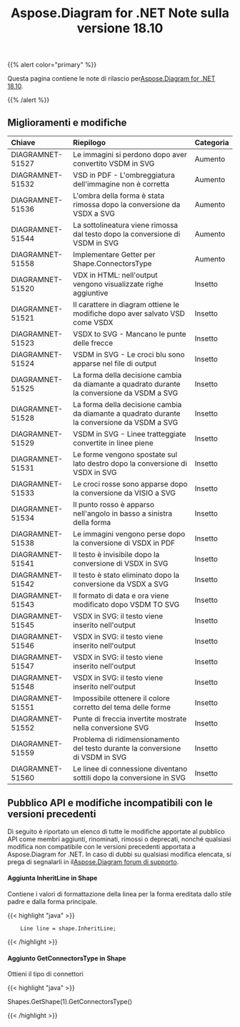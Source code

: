 ﻿---
title: Aspose.Diagram for .NET Note sulla versione 18.10
type: docs
weight: 30
url: /it/net/aspose-diagram-for-net-18-10-release-notes/
---
{{% alert color="primary" %}} 

 Questa pagina contiene le note di rilascio per[Aspose.Diagram for .NET 18.10](https://www.nuget.org/packages/Aspose.Diagram/18.10.0).

{{% /alert %}} 
## **Miglioramenti e modifiche**

|**Chiave**|**Riepilogo**|**Categoria**|
|:- |:- |:- |
|DIAGRAMNET-51527|Le immagini si perdono dopo aver convertito VSDM in SVG|Aumento|
|DIAGRAMNET-51532|VSD in PDF - L'ombreggiatura dell'immagine non è corretta|Aumento|
|DIAGRAMNET-51536|L'ombra della forma è stata rimossa dopo la conversione da VSDX a SVG|Aumento|
|DIAGRAMNET-51544|La sottolineatura viene rimossa dal testo dopo la conversione di VSDM in SVG|Aumento|
|DIAGRAMNET-51558|Implementare Getter per Shape.ConnectorsType|Aumento|
|DIAGRAMNET-51520|VDX in HTML: nell'output vengono visualizzate righe aggiuntive|Insetto|
|DIAGRAMNET-51521|Il carattere in diagram ottiene le modifiche dopo aver salvato VSD come VSDX|Insetto|
|DIAGRAMNET-51523|VSDX to SVG - Mancano le punte delle frecce|Insetto|
|DIAGRAMNET-51524|VSDM in SVG - Le croci blu sono apparse nel file di output|Insetto|
|DIAGRAMNET-51525|La forma della decisione cambia da diamante a quadrato durante la conversione da VSDM a SVG|Insetto|
|DIAGRAMNET-51528|La forma della decisione cambia da diamante a quadrato durante la conversione da VSDM a SVG|Insetto|
|DIAGRAMNET-51529|VSDM in SVG - Linee tratteggiate convertite in linee piene|Insetto|
|DIAGRAMNET-51531|Le forme vengono spostate sul lato destro dopo la conversione di VSDX in SVG|Insetto|
|DIAGRAMNET-51533|Le croci rosse sono apparse dopo la conversione da VISIO a SVG|Insetto|
|DIAGRAMNET-51534|Il punto rosso è apparso nell'angolo in basso a sinistra della forma|Insetto|
|DIAGRAMNET-51538|Le immagini vengono perse dopo la conversione di VSDX in PDF|Insetto|
|DIAGRAMNET-51541|Il testo è invisibile dopo la conversione di VSDX in SVG|Insetto|
|DIAGRAMNET-51542|Il testo è stato eliminato dopo la conversione da VSDX a SVG|Insetto|
|DIAGRAMNET-51543|Il formato di data e ora viene modificato dopo VSDM TO SVG|Insetto|
|DIAGRAMNET-51545|VSDX in SVG: il testo viene inserito nell'output|Insetto|
|DIAGRAMNET-51546|VSDX in SVG: il testo viene inserito nell'output|Insetto|
|DIAGRAMNET-51547|VSDX in SVG: il testo viene inserito nell'output|Insetto|
|DIAGRAMNET-51548|VSDX in SVG: il testo viene inserito nell'output|Insetto|
|DIAGRAMNET-51551|Impossibile ottenere il colore corretto del tema delle forme|Insetto|
|DIAGRAMNET-51552|Punte di freccia invertite mostrate nella conversione SVG|Insetto|
|DIAGRAMNET-51559|Problema di ridimensionamento del testo durante la conversione di VSDM in SVG|Insetto|
|DIAGRAMNET-51560|Le linee di connessione diventano sottili dopo la conversione in SVG|Insetto|
## **Pubblico API e modifiche incompatibili con le versioni precedenti**
Di seguito è riportato un elenco di tutte le modifiche apportate al pubblico API come membri aggiunti, rinominati, rimossi o deprecati, nonché qualsiasi modifica non compatibile con le versioni precedenti apportata a Aspose.Diagram for .NET. In caso di dubbi su qualsiasi modifica elencata, si prega di segnalarli in il[Aspose.Diagram forum di supporto](https://forum.aspose.com/c/diagram/17).
#### **Aggiunta InheritLine in Shape**
Contiene i valori di formattazione della linea per la forma ereditata dallo stile padre e dalla forma principale.

{{< highlight "java" >}}

 		Line line = shape.InheritLine;

{{< /highlight >}}


#### **Aggiunto GetConnectorsType in Shape**
Ottieni il tipo di connettori

{{< highlight "java" >}}

 Shapes.GetShape(1).GetConnectorsType()

{{< /highlight >}}

